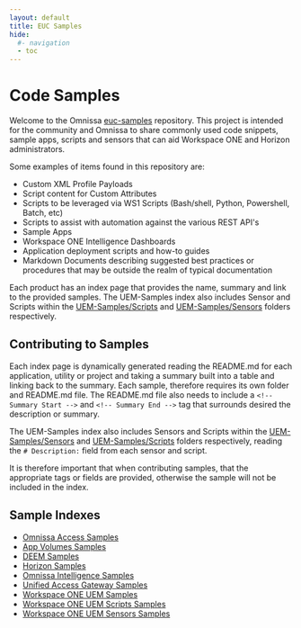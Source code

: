 ```yaml
---
layout: default
title: EUC Samples
hide:
  #- navigation
  - toc
---
```


# Code Samples

Welcome to the Omnissa [euc-samples](https://github.com/euc-oss/euc-samples) repository.  This project is intended for the community and Omnissa to share commonly used code snippets, sample apps, scripts and sensors that can aid Workspace ONE and Horizon administrators. 

Some examples of items found in this repository are:

* Custom XML Profile Payloads
* Script content for Custom Attributes
* Scripts to be leveraged via WS1 Scripts (Bash/shell, Python, Powershell, Batch, etc)
* Scripts to assist with automation against the various REST API's
* Sample Apps
* Workspace ONE Intelligence Dashboards
* Application deployment scripts and how-to guides
* Markdown Documents describing suggested best practices or procedures that may be outside the realm of typical documentation

Each product has an index page that provides the name, summary and link to the provided samples. The UEM-Samples index also includes Sensor and Scripts within the [UEM-Samples/Scripts](https://github.com/euc-oss/euc-samples/tree/main/UEM-Samples/Scripts) and [UEM-Samples/Sensors](https://github.com/euc-oss/euc-samples/tree/main/UEM-Samples/Sensors) folders respectively.

## Contributing to Samples

Each index page is dynamically generated reading the README.md for each application, utility or project and taking a summary built into a table and linking back to the summary. Each sample, therefore requires its own folder and README.md file. The README.md file also needs to include a `<!-- Summary Start -->` and `<!-- Summary End -->` tag that surrounds desired the description or summary.

The UEM-Samples index also includes Sensors and Scripts within the [UEM-Samples/Sensors](https://github.com/euc-oss/euc-samples/tree/main/UEM-Samples/Sensors) and [UEM-Samples/Scripts](https://github.com/euc-oss/euc-samples/tree/main/UEM-Samples/Scripts) folders respectively, reading the `# Description:` field from each sensor and script.

It is therefore important that when contributing samples, that the appropriate tags or fields are provided, otherwise the sample will not be included in the index.

## Sample Indexes 

* [Omnissa Access Samples](./Access-Samples/index.md)
* [App Volumes Samples](./App-Volumes-Samples/index.md)
* [DEEM Samples](./DEEM-Samples/index.md)
* [Horizon Samples](./Horizon-Samples/index.md)
* [Omnissa Intelligence Samples](./Intelligence-Samples/index.md)
* [Unified Access Gateway Samples](./UAG-Samples/index.md)
* [Workspace ONE UEM Samples](./UEM-Samples/index.md)
* [Workspace ONE UEM Scripts Samples](./UEM-Samples/scripts-index.md)
* [Workspace ONE UEM Sensors Samples](./UEM-Samples/sensors-index.md)
